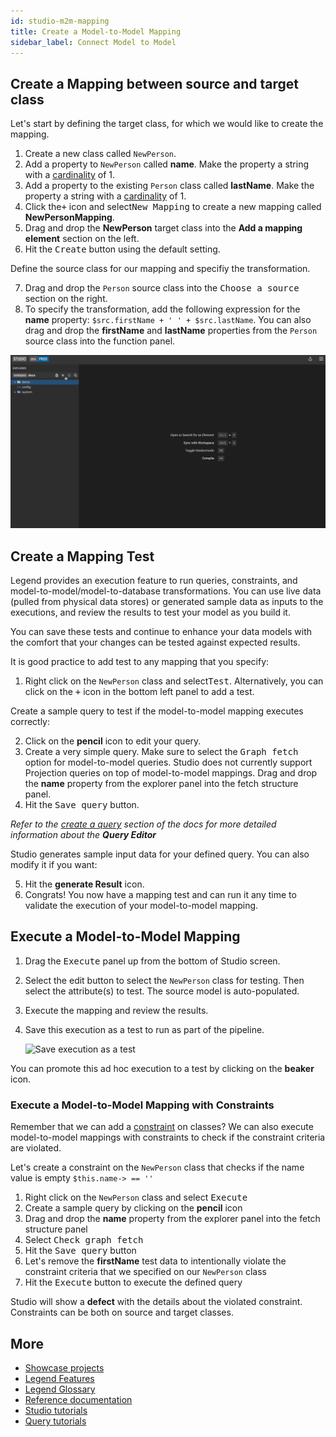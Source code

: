```yaml
---
id: studio-m2m-mapping
title: Create a Model-to-Model Mapping
sidebar_label: Connect Model to Model
---
```


## Create a Mapping between source and target class

Let's start by defining the target class, for which we would like to create the mapping.

1. Create a new class called `NewPerson`.
2. Add a property to `NewPerson` called **name**. Make the property a string with a [cardinality](../reference/legend-language.md#class) of 1.
3. Add a property to the existing `Person` class called **lastName**. Make the property a string with a [cardinality](../reference/legend-language.md#class) of 1.
4. Click the<kbd>+</kbd> icon and select<kbd>New Mapping</kbd> to create a new mapping called **NewPersonMapping**.
5. Drag and drop the **NewPerson** target class into the **Add a mapping element** section on the left.
6. Hit the <kbd>Create</kbd> button using the default setting.

Define the source class for our mapping and specifiy the transformation.

7. Drag and drop the `Person` source class into the <kbd>Choose a source</kbd> section on the right.
8. To specify the transformation, add the following expression for the **name** property: `$src.firstName + ' ' + $src.lastName`. You can also drag and drop the **firstName** and **lastName** properties from the `Person` source class into the function panel.

![Create model-to-model](../assets/create-M2M.gif)

## Create a Mapping Test

Legend provides an execution feature to run queries, constraints, and model-to-model/model-to-database transformations. You can use live data (pulled from physical data stores) or generated sample data as inputs to the executions, and review the results to test your model as you build it.

You can save these tests and continue to enhance your data models with the comfort that your changes can be tested against expected results.

It is good practice to add test to any mapping that you specify:

1. Right click on the `NewPerson` class and select<kbd>Test</kbd>. Alternatively, you can click on the <kbd>+</kbd> icon in the bottom left panel to add a test.

Create a sample query to test if the model-to-model mapping executes correctly:

2. Click on the **pencil** icon to edit your query.
3. Create a very simple query. Make sure to select the <kbd>Graph fetch</kbd> option for model-to-model queries. Studio does not currently support Projection queries on top of model-to-model mappings. Drag and drop the **name** property from the explorer panel into the fetch structure panel.
4. Hit the <kbd>Save query</kbd> button.

_Refer to the [create a query](../tutorials/query-builder.md/#create-a-query) section of the docs for more detailed information about the **Query Editor**_

Studio generates sample input data for your defined query. You can also modify it if you want:

5. Hit the **generate Result** icon.
6. Congrats! You now have a mapping test and can run it any time to validate the execution of your model-to-model mapping.

## Execute a Model-to-Model Mapping

1. Drag the <kbd>Execute</kbd> panel up from the bottom of Studio screen.

2. Select the edit button to select the `NewPerson` class for testing. Then select the attribute(s) to test. The source model is auto-populated.

3. Execute the mapping and review the results.

4. Save this execution as a test to run as part of the pipeline.

   ![Save execution as a test](../assets/execution.gif)

You can promote this ad hoc execution to a test by clicking on the **beaker** icon.

### Execute a Model-to-Model Mapping with Constraints

Remember that we can add a [constraint](../tutorials/studio-create-model/#constraint-1) on classes? We can also execute model-to-model mappings with constraints to check if the constraint criteria are violated.

Let's create a constraint on the `NewPerson` class that checks if the name value is empty `$this.name-> == ''`

1. Right click on the `NewPerson` class and select <kbd>Execute</kbd>
2. Create a sample query by clicking on the **pencil** icon
3. Drag and drop the **name** property from the explorer panel into the fetch structure panel
4. Select <kbd>Check graph fetch</kbd>
5. Hit the <kbd>Save query</kbd> button
6. Let's remove the **firstName** test data to intentionally violate the constraint criteria that we specified on our `NewPerson` class
7. Hit the <kbd>Execute</kbd> button to execute the defined query

Studio will show a **defect** with the details about the violated constraint. Constraints can be both on source and target classes.

## More
- [Showcase projects](../showcases/showcase-projects.md)
- [Legend Features](../overview/legend-features.md)
- [Legend Glossary](../overview/legend-glossary.md)
- [Reference documentation](../reference/legend-language.md)
- [Studio tutorials](../tutorials/studio-workspace.md)
- [Query tutorials](../tutorials/query-builder.md)